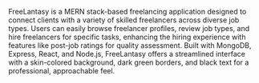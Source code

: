 FreeLantasy is a MERN stack-based freelancing application designed to connect clients with a variety of skilled freelancers across diverse job types. Users can easily browse freelancer profiles, review job types, and hire freelancers for specific tasks, enhancing the hiring experience with features like post-job ratings for quality assessment. Built with MongoDB, Express, React, and Node.js, FreeLantasy offers a streamlined interface with a skin-colored background, dark green borders, and black text for a professional, approachable feel.
